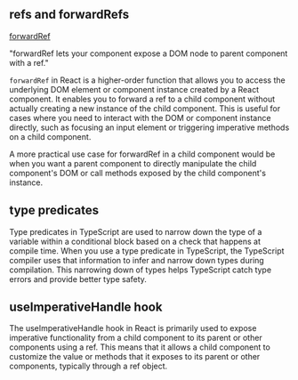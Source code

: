 ## refs and forwardRefs

[forwardRef](https://react.dev/reference/react/forwardRef)

"forwardRef lets your component expose a DOM node to parent component with a ref."

`forwardRef` in React is a higher-order function that allows you to access the underlying DOM element or component instance created by a React component. It enables you to forward a ref to a child component without actually creating a new instance of the child component. This is useful for cases where you need to interact with the DOM or component instance directly, such as focusing an input element or triggering imperative methods on a child component.

A more practical use case for forwardRef in a child component would be when you want a parent component to directly manipulate the child component's DOM or call methods exposed by the child component's instance.

## type predicates

Type predicates in TypeScript are used to narrow down the type of a variable within a conditional block based on a check that happens at compile time. When you use a type predicate in TypeScript, the TypeScript compiler uses that information to infer and narrow down types during compilation. This narrowing down of types helps TypeScript catch type errors and provide better type safety.

## useImperativeHandle hook

The useImperativeHandle hook in React is primarily used to expose imperative functionality from a child component to its parent or other components using a ref. This means that it allows a child component to customize the value or methods that it exposes to its parent or other components, typically through a ref object.

